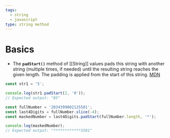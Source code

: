 ```yaml
---
tags:
  - string
  - javascript
type: string method
---
```

# Basics
- The **`padStart()`** method of [[String]] values pads this string with another string (multiple times, if needed) until the resulting string reaches the given length. The padding is applied from the start of this string. [MDN](https://developer.mozilla.org/en-US/docs/Web/JavaScript/Reference/Global_Objects/String/padStart)
```javascript
const str1 = '5';

console.log(str1.padStart(2, '0'));
// Expected output: "05"

const fullNumber = '2034399002125581';
const last4Digits = fullNumber.slice(-4);
const maskedNumber = last4Digits.padStart(fullNumber.length, '*');

console.log(maskedNumber);
// Expected output: "************5581"
```
